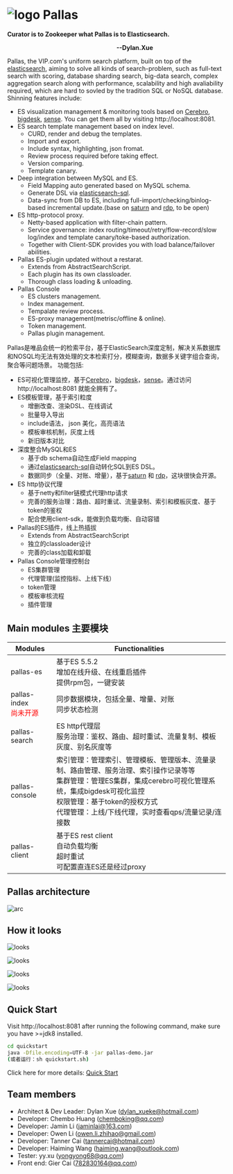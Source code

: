#  ![logo](image/pallas.png)  Pallas 
<b> Curator is to Zookeeper what Pallas is to Elasticsearch.<p>
&#8195;&#8195;&#8195;&#8195;&#8195;&#8195;&#8195;&#8195;&#8195;&#8195;&#8195;&#8195;&#8195;&#8195;&#8195;&#8195;&#8195;&#8195;--Dylan.Xue</b>

Pallas, the VIP.com's uniform search platform, built on top of the [elasticsearch](https://github.com/elastic/elasticsearch), aiming to solve all kinds of search-problem, such as full-text search with scoring, database sharding search, big-data search, complex aggregation search along with performance, scalability and high avaliability required, which are hard to sovled by the tradition SQL or NoSQL database. Shinning features include:
* ES visualization management & monitoring tools based on [Cerebro](https://github.com/lmenezes/cerebro), [bigdesk](http://bigdesk.org/), [sense](https://github.com/StephaneBour/sense-chrome). You can get them all by visiting http://localhost:8081.
* ES search template management based on index level.
    * CURD, render and debug the templates.
    * Import and export.
    * Include syntax, highlighting, json fromat.
    * Review process required before taking effect.
    * Version comparing.
    * Template canary.
* Deep integration between MySQL and ES.
    * Field Mapping auto generated based on MySQL schema.
    * Generate DSL via [elasticsearch-sql](https://github.com/NLPchina/elasticsearch-sql).
    * Data-sync from DB to ES, including full-import/checking/binlog-based incremental update.(base on [saturn](https://github.com/vipshop/Saturn) and [rdp](https://github.com/vipshop/rdp), to be open) 
* ES http-protocol proxy.
    * Netty-based application with filter-chain pattern.
    * Service governance: index routing/timeout/retry/flow-record/slow log/index and template canary/toke-based authorization.
    * Together with Client-SDK provides you with load balance/failover abilities.
* Pallas ES-plugin updated without a restarat.
    * Extends from AbstractSearchScript.
    * Each plugin has its own classloader.
    * Thorough class loading & unloading.
* Pallas Console
    * ES clusters management.
    * Index management.
    * Tempalate review process.
    * ES-proxy management(metrisc/offline & online).
    * Token management.
    * Pallas plugin management.

Pallas是唯品会统一的检索平台，基于ElasticSearch深度定制，解决关系数据库和NOSQL均无法有效处理的文本检索打分，模糊查询，数据多关键字组合查询，聚合等问题场景。
功能包括:
* ES可视化管理监控，基于[Cerebro](https://github.com/lmenezes/cerebro)，[bigdesk](http://bigdesk.org/)，[sense](https://github.com/elastic/sense)。通过访问http://localhost:8081 就能全拥有了。
* ES模板管理，基于索引粒度
    * 增删改查、渲染DSL、在线调试
    * 批量导入导出
    * include语法， json 美化，高亮语法
    * 模板审核机制，灰度上线
    * 新旧版本对比
* 深度整合MySQL和ES
    * 基于db schema自动生成Field mapping
    * 通过[elasticsearch-sql](https://github.com/NLPchina/elasticsearch-sql)自动转化SQL到ES DSL。
    * 数据同步（全量、对账、增量），基于[saturn](https://github.com/vipshop/Saturn) 和 [rdp](https://github.com/vipshop/rdp)，这块很快会开源。
* ES http协议代理
    * 基于netty和filter链模式代理http请求
    * 完善的服务治理：路由、超时重试、流量录制、索引和模板灰度、基于token的鉴权
    * 配合使用client-sdk，能做到负载均衡、自动容错
* Pallas的ES插件，线上热插拔
    * Extends from AbstractSearchScript
    * 独立的classloader设计
    * 完善的class加载和卸载
* Pallas Console管理控制台
    * ES集群管理
    * 代理管理(监控指标、上线下线）
    * token管理
    * 模板审核流程
    * 插件管理

## Main modules 主要模块
Modules|Functionalities
-|-
pallas-es|基于ES 5.5.2<br >增加在线升级、在线重启插件<br >提供rpm包，一键安装
pallas-index<br ><font color=red>尚未开源</font>|同步数据模块，包括全量、增量、对账<br >同步状态检测
pallas-search|ES http代理层<br >服务治理：鉴权、路由、超时重试、流量复制、模板灰度、别名灰度等
pallas-console|索引管理：管理索引、管理模板、管理版本、流量录制、路由管理、服务治理、索引操作记录等等<br >集群管理：管理ES集群，集成cerebro可视化管理系统，集成bigdesk可视化监控<br >权限管理：基于token的授权方式<br >代理管理：上线/下线代理，实时查看qps/流量记录/连接数
pallas-client|基于ES rest client<br >自动负载均衡<br >超时重试<br >可配置直连ES还是经过proxy


## Pallas architecture
![arc](image/pallas-arc.png)

## How it looks 
![looks](image/pallas-looks-1.png)<p>
![looks](image/pallas-looks-2.png)<p>
![looks](image/pallas-looks-3.png)<p>
![looks](image/pallas-looks-4.png)<p>

## Quick Start
Visit http://localhost:8081 after running the following command, make sure you have >=jdk8 installed.
```bash
cd quickstart
java -Dfile.encoding=UTF-8 -jar pallas-demo.jar
(或者运行：sh quickstart.sh)
```
Click here for more details: [Quick Start](https://vipshop.github.io/pallas/#/zh-cn/1.x/tutorial)

## Team members
* Architect & Dev Leader: Dylan Xue (dylan_xueke@hotmail.com)  
* Developer: Chembo Huang (chemboking@qq.com)
* Developer: Jamin Li (jaminlai@163.com)
* Developer: Owen Li (owen.li.zhihao@gmail.com)
* Developer: Tanner Cai (tannercai@hotmail.com)
* Developer: Haiming Wang (haiming.wang@outlook.com)
* Tester: yy.xu (yongyong68@qq.com)
* Front end: Gier Cai (782830164@qq.com)